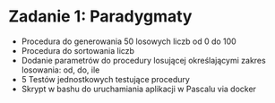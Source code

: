 # Zadanie 1: Paradygmaty

- Procedura do generowania 50 losowych liczb od 0 do 100
- Procedura do sortowania liczb
- Dodanie parametrów do procedury losującej określającymi zakres losowania: od, do, ile
- 5 Testów jednostkowych testujące procedury
- Skrypt w bashu do uruchamiania aplikacji w Pascalu via docker
